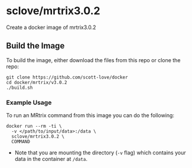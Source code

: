 # sclove/mrtrix3.0.2

Create a docker image of mrtrix3.0.2

## Build the Image
To build the image, either download the files from this repo or clone the repo:
```
git clone https://github.com/scott-love/docker
cd docker/mrtrix/v3.0.2
./build.sh
```
### Example Usage ###
To run an MRtrix command from this image you can do the following:
```
docker run --rm -ti \
  -v </path/to/input/data>:/data \
  sclove/mrtrix3.0.2 \
  COMMAND
```
* Note that you are mounting the directory (```-v``` flag) which contains your data in the container at ```/data```.

